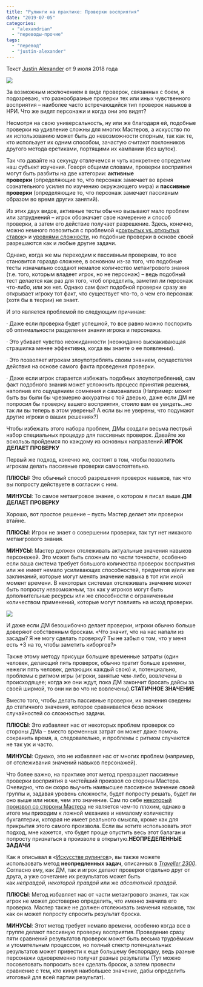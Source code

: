 ```yaml
---
title: "Рулинги на практике: Проверки восприятия"
date: "2019-07-05"
categories: 
  - "alexandrian"
  - "переводы-прочие"
tags: 
  - "перевод"
  - "justin-alexander"
---
```


Текст [Justin Alexander](https://vk.com/away.php?to=https://thealexandrian.net/about&cc_key=) от 9 июля 2018 года

![](images/w4tXnkbwOCM.jpg)

За возможным исключением в виде проверок, связанных с боем, я подозреваю, что разнообразные проверки тех или иных чувственного восприятия – наиболее часто встречающийся тип проверок навыков в НРИ. Что же видят персонажи и когда они это видят?

Несмотря на свою универсальность, ну или же благодаря ей, подобные проверки на удивление сложны для многих Мастеров, а искусство по их использованию может быть до невозможности спорным, так как те, кто использует их одним способом, зачастую считают поклонников другого метода еретиками, портящими их кампании (без шуток).

Так что давайте на секунду отвлечемся и чуть конкретнее определим наш субъект изучения. Говоря общими словами, проверки восприятия могут быть разбиты на две категории: **активные проверки** (определяющие то, что персонаж замечает во время сознательного усилия по изучению окружающего мира) и **пассивные проверки** (определяющие то, что персонаж замечает пассивным образом во время других занятий).

Из этих двух видов, активные тесты обычно вызывают мало проблем или затруднений – игрок обозначает свое намерение и способ проверки, а затем его действие получает разрешение. Здесь, конечно, можно немного повозиться с проблемой «[сокрытых vs. открытых ставок](https://vk.com/away.php?to=https%3A%2F%2Fthealexandrian.net%2Fwordpress%2F39367%2Froleplaying-games%2Fart-of-rulings-13-hidden-vs-open-stakes&cc_key=)» и [уровнями сложности](https://vk.com/away.php?to=https%3A%2F%2Fthealexandrian.net%2Fwordpress%2F38039%2Froleplaying-games%2Fart-of-rulings-part-5-skill-and-difficulty&cc_key=), но подобные проверки в основе своей разрешаются как и любые другие задачи.

Однако, когда же мы переходим к пассивным проверкам, то все становится гораздо сложнее, в основном из-за того, что подобные тесты изначально создают немалое количество метаигрового знания (т.е. того, которым владеет игрок, но не персонаж) – ведь подобный тест делается как раз для того, чтоб определить, заметил ли персонаж что-либо, или же нет. Однако сам факт подобной проверки сразу же открывает игроку тот факт, что существует что-то, о чем его персонаж (хотя бы в теории) не знает.

И это является проблемой по следующим причинам:

· Даже если проверка будет успешной, то все равно можно поспорить об оптимальности разделения знания игрока и персонажа.

· Это убивает чувство неожиданности (неожиданно выскакивающая страшилка менее эффективна, когда вы знаете о ее появлении).

· Это позволяет игрокам злоупотреблять своим знанием, осуществляя действия на основе самого факта проведения проверки.

· Даже если игрок старается избежать подобных злоупотреблений, сам факт подобного знания может усложнить процесс принятия решения, наполнив его ощущением сомнения и самоанализа (Например: может быть вы были бы чрезмерно аккуратны с той дверью, даже если ДМ не попросил бы проверку вашего восприятия, стоило вам ее увидеть…но так ли вы теперь в этом уверены? А если вы не уверены, что подумают другие игроки о ваших решениях?)

Чтобы избежать этого набора проблем, ДМы создали весьма пестрый набор специальных процедур для пассивных проверок. Давайте же вскользь пройдемся по каждому из основных направлений.**ИГРОК ДЕЛАЕТ ПРОВЕРКУ**

Первый же подход, конечно же, состоит в том, чтобы позволить игрокам делать пассивные проверки самостоятельно.

**ПЛЮСЫ:** Это обычный способ разрешения проверок навыков, так что вы попросту действуете в согласии с ним.

**МИНУСЫ**: То самое метаигровое знание, о котором я писал выше.**ДМ ДЕЛАЕТ ПРОВЕРКУ**

Хорошо, вот простое решение – пусть Мастер делает эти проверки втайне.

**ПЛЮСЫ**: Игрок не знает о совершении проверки, так тут нет никакого метаигрового знания.

**МИНУСЫ**: Мастер должен отслеживать актуальные значения навыков персонажей. Это может быть сложным по части точности, особенно если ваша система требует большого количества проверок восприятия или же имеет немало усиливающих способностей, предметов и/или же заклинаний, которые могут менять значение навыка в тот или иной момент времени. В некоторых системах отслеживать значение может быть попросту _невозможным_, так как у игроков могут быть дополнительные ресурсы или же способности с ограниченным количеством применений, которые могут повлиять на исход проверки.

![](images/0JI54W9TkAc.jpg)

И даже если ДМ безошибочно делает проверки, игроки обычно больше доверяют собственным броскам. «Что значит, что на нас напали из засады? Я не могу сделать проверку? Ты не забыл о том, что у меня есть +3 на то, чтобы заметить киборгов?»

Также этому методу присущи большие временные затраты (один человек, делающий пять проверок, обычно тратит больше времени, нежели пять человек, делающих каждый свою) и, потенциально, проблемы с ритмом игры (игроки, занятые чем-либо, вовлечены в происходящее; когда же они ждут, пока ДМ закончит бросать дайсы за своей ширмой, то они ни во что не вовлечены).**СТАТИЧНОЕ ЗНАЧЕНИЕ**

Вместо того, чтобы делать пассивные проверки, их значения сведены до статичного значения, которое сравнивается безо всяких случайностей со сложностью задачи.

**ПЛЮСЫ**: Это избавляет нас от некоторых проблем проверок со стороны ДМа – вместо временных затрат он может даже помочь сохранить время, а, следовательно, и проблемы с ритмом случаются не так уж и часто.

**МИНУСЫ**: Однако, это не избавляет нас от многих проблем (например, от отслеживания значений навыков персонажей).

Что более важно, на практике этот метод превращает пассивные проверки восприятия в чистейший произвол со стороны Мастера. Очевидно, что он скоро выучить наивысшее пассивное значение своей группы и, задавая уровень сложности, будет попросту решать, будет ли оно выше или ниже, чем это значение. Сам по себе [некоторый произвол со стороны Мастера](https://vk.com/away.php?to=https%3A%2F%2Fthealexandrian.net%2Fwordpress%2F38013%2Froleplaying-games%2Fart-of-rulings-part-4-default-to-yes&cc_key=) не является чем-то плохим, однако в итоге мы приходим к ложной механике и немалому количеству бухгалтерии, которая не имеет реального смысла, кроме как для прикрытия этого самого произвола. Если вы хотите использовать этот подход, мне кажется, что будет проще опустить весь этот балаган и попросту признаться в произволе в открытую.**НЕОПРЕДЕЛЕННЫЕ ЗАДАЧИ**

Как я описывал в «[Искусстве рулингов](https://vk.com/away.php?to=https%3A%2F%2Fthealexandrian.net%2Fwordpress%2F39142%2Froleplaying-games%2Fart-of-rulings-12-hidden-vs-open-difficulty-numbers&cc_key=)», вы также можете использовать метод **неопредленных задач**, описанных в _[Traveller 2300](https://vk.com/away.php?to=http%3A%2F%2Fwww.amazon.com%2Fexec%2Fobidos%2FASIN%2F0943580161%2Fdigitalcomi0a-20&cc_key=)_. Согласно ему, как ДМ, так и игрок делают проверки отдельно друг от друга, а уже сочетание их результатов может быть как _неправдой_, _некоторой правдой_ или же _абсолютной правдой_.

**ПЛЮСЫ**: Метод избавляет нас от части метаигрового знания, так как игрок не может достоверно определить, что именно значила его проверка. Мастер также не должен отслеживать значения навыков, так как он может попросту спросить результат броска.

**МИНУСЫ**: Этот метод требует немало времени, особенно когда все в группе делают пассивную проверку восприятия. Проведение сразу пяти сравнений результатов проверок может быть весьма трудоёмким и утомительным процессом, но полный спектр потенциальных результатов может привести к еще большему беспорядку, ведь разные персонажи одновременно получат разные результаты (Тут можно посоветовать попросить всех сделать бросок, а затем провести сравнение с тем, кто кинул наибольшее значение, дабы определить итоговый для всей партии результат).
